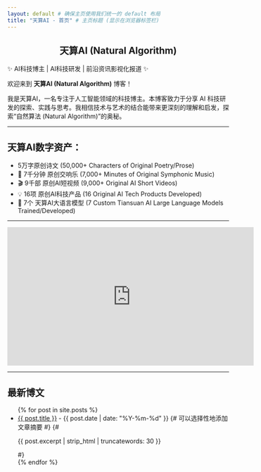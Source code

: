```yaml
---
layout: default # 确保主页使用我们统一的 default 布局
title: "天算AI - 首页" # 主页标题 (显示在浏览器标签栏)
---
```


<!-- V V V 融合后的完整内容 (居中标题, 移除下方重复标识) V V V -->

<!-- 将原来的 # 天算AI... 改为居中的 H2 -->
<h2 style="text-align: center;">天算AI (Natural Algorithm)</h2> 

<!-- 欢迎/介绍文字 -->
✨ AI科技博主 | AI科技研发 | 前沿资讯影视化报道 ✨

欢迎来到 **天算AI (Natural Algorithm)** 博客！

我是天算AI，一名专注于人工智能领域的科技博主。本博客致力于分享 AI 科技研发的探索、实践与思考。我相信技术与艺术的结合能带来更深刻的理解和启发，探索“自然算法 (Natural Algorithm)”的奥秘。

---

<!-- 数字资产列表 -->
## 天算AI数字资产：

*   5万字原创诗文 (50,000+ Characters of Original Poetry/Prose)
*   🎵 7千分钟 原创交响乐 (7,000+ Minutes of Original Symphonic Music)
*   🎬 9千部 原创AI短视频 (9,000+ Original AI Short Videos)
*   💡 16项 原创AI科技产品 (16 Original AI Tech Products Developed)
*   🧠 7个 天算AI大语言模型 (7 Custom Tiansuan AI Large Language Models Trained/Developed)

---

<!-- 嵌入的视频 -->
<iframe width="560" height="315" src="https://www.youtube.com/embed/iNLfbru91AA?si=BbGajTUjoRnRrFz9" title="YouTube video player" frameborder="0" allow="accelerometer; autoplay; clipboard-write; encrypted-media; gyroscope; picture-in-picture; web-share" referrerpolicy="strict-origin-when-cross-origin" allowfullscreen></iframe>

<!-- 天算AI (Natural Algorithm) <--- 确保视频下方的这行已被删除 -->

---

<!-- V V V 新增的博客文章列表部分 V V V -->
## 最新博文

<ul>
  {% for post in site.posts %}
    <li>
      <a href="{{ post.url | relative_url }}">{{ post.title }}</a>
      <span> - {{ post.date | date: "%Y-%m-%d" }}</span>
      {# 可以选择性地添加文章摘要 #}
      {# <p>{{ post.excerpt | strip_html | truncatewords: 30 }}</p> #}
    </li>
  {% endfor %}
</ul>
<!-- ^ ^ ^ 新增的博客文章列表部分结束 ^ ^ ^ -->
